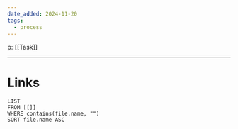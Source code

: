 ```yaml
---
date_added: 2024-11-20
tags:
  - process
---
```

p: [[Task]]
___
 
# Links
```dataview
LIST
FROM [[]]
WHERE contains(file.name, "")
SORT file.name ASC
```

